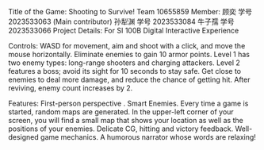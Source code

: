 Title of the Game: Shooting to Survive!
Team 10655859 Member: 
顾奕 学号 2023533063 (Main contributor)
孙犁渊 学号 2023533084
牛子孺 学号 2023533066
Project Details: For SI 100B Digital Interactive Experience

Controls: 
WASD for movement, aim and shoot with a click, and move the mouse horizontally.
Eliminate enemies to gain 10 armor points. 
Level 1 has two enemy types: long-range shooters and charging attackers. 
Level 2 features a boss; avoid its sight for 10 seconds to stay safe. 
Get close to enemies to deal more damage, and reduce the chance of getting hit. After reviving, enemy count increases by 2.

Features: 
First-person perspective .
Smart Enemies.
Every time a game is started, random maps are generated. In the upper-left corner of your screen, you will find a small map that shows your location as well as the positions of your enemies.
Delicate CG, hitting and victory feedback.
Well-designed game mechanics.
A humorous narrator whose words are relaxing!
